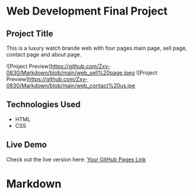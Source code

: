 # Web Development Final Project

## Project Title
This is a luxury watch brande web with four pages.main page, sell page, contact page and
about page.

![Project Preview]https://github.com/Zxy-0830/Markdown/blob/main/web_sell%20page.jpeg
![Project Preview]https://github.com/Zxy-0830/Markdown/blob/main/web_contact%20us.jpe

## Technologies Used
- HTML
- CSS 

## Live Demo
Check out the live version here: [Your GitHub Pages Link](https://github.com/Zxy-0830/)


# Markdown
